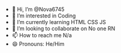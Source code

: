 - 👋 Hi, I’m @Nova6745
- 👀 I’m interested in Coding
- 🌱 I’m currently learning HTML CSS JS
- 💞️ I’m looking to collaborate on No one RN
- 📫 How to reach me N/a
- 😄 Pronouns: He/Him

<!---
Nova6745/Nova6745 is a ✨ special ✨ repository because its `README.md` (this file) appears on your GitHub profile.
You can click the Preview link to take a look at your changes.
--->
